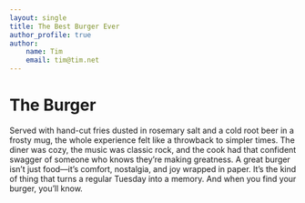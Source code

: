 ```yaml
---
layout: single
title: The Best Burger Ever
author_profile: true
author: 
    name: Tim
    email: tim@tim.net
---
```

# **The Burger**
Served with hand-cut fries dusted in rosemary salt and a cold root beer in a frosty mug, the whole experience felt like a throwback to simpler times. The diner was cozy, the music was classic rock, and the cook had that confident swagger of someone who knows they’re making greatness. A great burger isn’t just food—it’s comfort, nostalgia, and joy wrapped in paper. It’s the kind of thing that turns a regular Tuesday into a memory. And when you find your burger, you’ll know.
